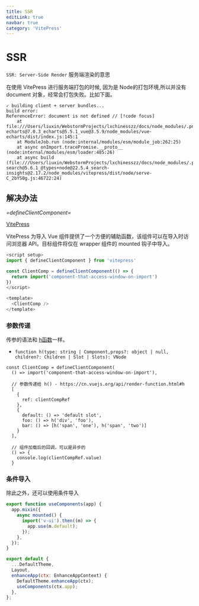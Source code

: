 ```yaml
---
title: SSR
editLink: true
navbar: true
category: 'VitePress'
---
```


# SSR

`SSR: Server-Side Render` 服务端渲染的意思


在使用 VitePress 进行服务端打包的时候, 因为是 Node的打包环境,所以并没有 document 对象，经常会打包失败。比如下面。

```text {3}
✓ building client + server bundles...
build error: 
ReferenceError: document is not defined // [!code focus]
    at file:///Users/liuxin/WebstormProjects/lxchinesszz/docs/node_modules/.pnpm/vue-echarts@7.0.3_echarts@5.5.1_vue@3.5.9/node_modules/vue-echarts/dist/index.js:145:1
    at ModuleJob.run (node:internal/modules/esm/module_job:262:25)
    at async onImport.tracePromise.__proto__ (node:internal/modules/esm/loader:485:26)
    at async build (file:///Users/liuxin/WebstormProjects/lxchinesszz/docs/node_modules/.pnpm/vitepress@1.0.1_@algolia+client-search@5.6.1_@types+node@22.5.4_search-insights@2.17.2/node_modules/vitepress/dist/node/serve-C_2bYS0g.js:46722:24)

```

## 解决办法

*=defineClientComponent=*

[VitePress](https://vitepress.dev/zh/guide/ssr-compat)

VitePress 为导入 Vue 组件提供了一个方便的辅助函数，该组件可以在导入时访问浏览器 API。目标组件将仅在 wrapper 组件的 mounted 钩子中导入。

```js 
<script setup>
import { defineClientComponent } from 'vitepress'

const ClientComp = defineClientComponent(() => {
  return import('component-that-access-window-on-import')
})
</script>

<template>
  <ClientComp />
</template>
```

### 参数传递

传参的语法和 [h函数](https://cn.vuejs.org/api/render-function#h)一样。

- `function h(type: string | Component,props?: object | null, children?: Children | Slot | Slots): VNode`


```
const ClientComp = defineClientComponent(
  () => import('component-that-access-window-on-import'),

  // 参数传递给 h() - https://cn.vuejs.org/api/render-function.html#h
  [
    {
      ref: clientCompRef
    },
    {
      default: () => 'default slot',
      foo: () => h('div', 'foo'),
      bar: () => [h('span', 'one'), h('span', 'two')]
    }
  ],

  // 组件加载后的回调，可以是异步的
  () => {
    console.log(clientCompRef.value)
  }
```

### 条件导入

除此之外，还可以使用条件导入

```js 
export function useComponents(app) {
  app.mixin({
    async mounted() {
      import('v-ui').then((m) => {
        app.use(m.default);
      });
    },
  });
}

export default {
  ...DefaultTheme,
  Layout,
  enhanceApp(ctx: EnhanceAppContext) {
    DefaultTheme.enhanceApp(ctx);
    useComponents(ctx.app);
  },
};
```
